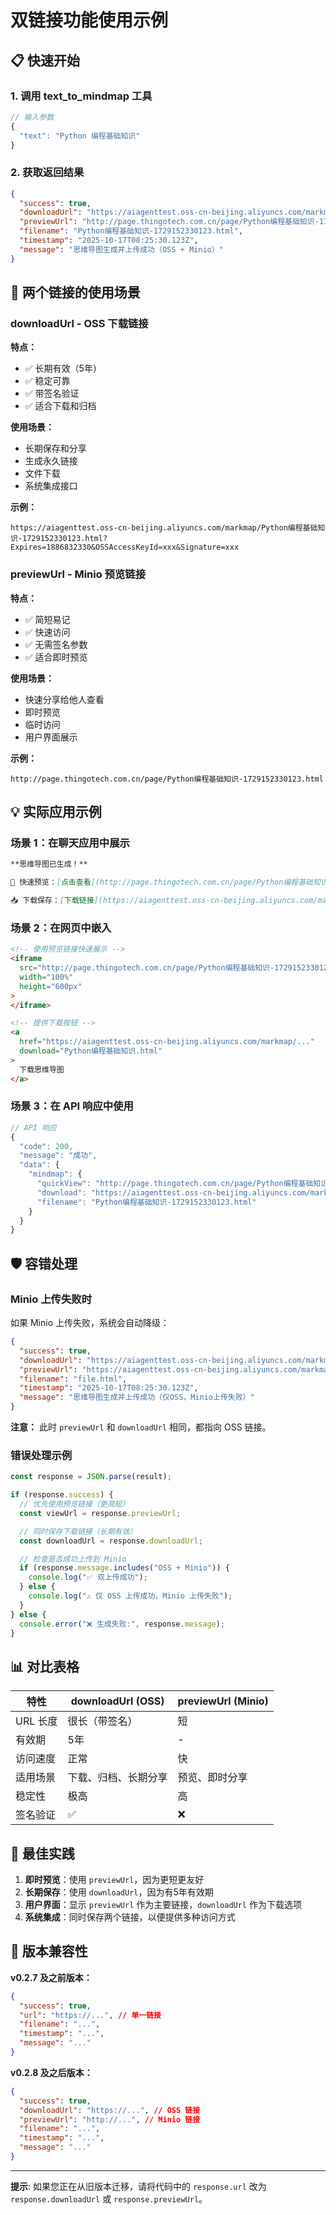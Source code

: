 # 双链接功能使用示例

## 📋 快速开始

### 1. 调用 text_to_mindmap 工具

```javascript
// 输入参数
{
  "text": "Python 编程基础知识"
}
```

### 2. 获取返回结果

```json
{
  "success": true,
  "downloadUrl": "https://aiagenttest.oss-cn-beijing.aliyuncs.com/markmap/Python编程基础知识-1729152330123.html?Expires=1886832330&OSSAccessKeyId=xxx&Signature=xxx",
  "previewUrl": "http://page.thingotech.com.cn/page/Python编程基础知识-1729152330123.html",
  "filename": "Python编程基础知识-1729152330123.html",
  "timestamp": "2025-10-17T08:25:30.123Z",
  "message": "思维导图生成并上传成功（OSS + Minio）"
}
```

## 🔗 两个链接的使用场景

### downloadUrl - OSS 下载链接

**特点：**

- ✅ 长期有效（5年）
- ✅ 稳定可靠
- ✅ 带签名验证
- ✅ 适合下载和归档

**使用场景：**

- 长期保存和分享
- 生成永久链接
- 文件下载
- 系统集成接口

**示例：**

```
https://aiagenttest.oss-cn-beijing.aliyuncs.com/markmap/Python编程基础知识-1729152330123.html?Expires=1886832330&OSSAccessKeyId=xxx&Signature=xxx
```

### previewUrl - Minio 预览链接

**特点：**

- ✅ 简短易记
- ✅ 快速访问
- ✅ 无需签名参数
- ✅ 适合即时预览

**使用场景：**

- 快速分享给他人查看
- 即时预览
- 临时访问
- 用户界面展示

**示例：**

```
http://page.thingotech.com.cn/page/Python编程基础知识-1729152330123.html
```

## 💡 实际应用示例

### 场景 1：在聊天应用中展示

```markdown
**思维导图已生成！**

🔗 快速预览：[点击查看](http://page.thingotech.com.cn/page/Python编程基础知识-1729152330123.html)

📥 下载保存：[下载链接](https://aiagenttest.oss-cn-beijing.aliyuncs.com/markmap/Python编程基础知识-1729152330123.html?Expires=...)
```

### 场景 2：在网页中嵌入

```html
<!-- 使用预览链接快速展示 -->
<iframe
  src="http://page.thingotech.com.cn/page/Python编程基础知识-1729152330123.html"
  width="100%"
  height="600px"
>
</iframe>

<!-- 提供下载按钮 -->
<a
  href="https://aiagenttest.oss-cn-beijing.aliyuncs.com/markmap/..."
  download="Python编程基础知识.html"
>
  下载思维导图
</a>
```

### 场景 3：在 API 响应中使用

```javascript
// API 响应
{
  "code": 200,
  "message": "成功",
  "data": {
    "mindmap": {
      "quickView": "http://page.thingotech.com.cn/page/Python编程基础知识-1729152330123.html",
      "download": "https://aiagenttest.oss-cn-beijing.aliyuncs.com/markmap/...",
      "filename": "Python编程基础知识-1729152330123.html"
    }
  }
}
```

## 🛡️ 容错处理

### Minio 上传失败时

如果 Minio 上传失败，系统会自动降级：

```json
{
  "success": true,
  "downloadUrl": "https://aiagenttest.oss-cn-beijing.aliyuncs.com/markmap/file.html?...",
  "previewUrl": "https://aiagenttest.oss-cn-beijing.aliyuncs.com/markmap/file.html?...",
  "filename": "file.html",
  "timestamp": "2025-10-17T08:25:30.123Z",
  "message": "思维导图生成并上传成功（仅OSS，Minio上传失败）"
}
```

**注意：** 此时 `previewUrl` 和 `downloadUrl` 相同，都指向 OSS 链接。

### 错误处理示例

```javascript
const response = JSON.parse(result);

if (response.success) {
  // 优先使用预览链接（更简短）
  const viewUrl = response.previewUrl;

  // 同时保存下载链接（长期有效）
  const downloadUrl = response.downloadUrl;

  // 检查是否成功上传到 Minio
  if (response.message.includes("OSS + Minio")) {
    console.log("✅ 双上传成功");
  } else {
    console.log("⚠️ 仅 OSS 上传成功，Minio 上传失败");
  }
} else {
  console.error("❌ 生成失败:", response.message);
}
```

## 📊 对比表格

| 特性     | downloadUrl (OSS)    | previewUrl (Minio) |
| -------- | -------------------- | ------------------ |
| URL 长度 | 很长（带签名）       | 短                 |
| 有效期   | 5年                  | -                  |
| 访问速度 | 正常                 | 快                 |
| 适用场景 | 下载、归档、长期分享 | 预览、即时分享     |
| 稳定性   | 极高                 | 高                 |
| 签名验证 | ✅                   | ❌                 |

## 🎯 最佳实践

1. **即时预览**：使用 `previewUrl`，因为更短更友好
2. **长期保存**：使用 `downloadUrl`，因为有5年有效期
3. **用户界面**：显示 `previewUrl` 作为主要链接，`downloadUrl` 作为下载选项
4. **系统集成**：同时保存两个链接，以便提供多种访问方式

## 🔄 版本兼容性

**v0.2.7 及之前版本：**

```json
{
  "success": true,
  "url": "https://...", // 单一链接
  "filename": "...",
  "timestamp": "...",
  "message": "..."
}
```

**v0.2.8 及之后版本：**

```json
{
  "success": true,
  "downloadUrl": "https://...", // OSS 链接
  "previewUrl": "http://...", // Minio 链接
  "filename": "...",
  "timestamp": "...",
  "message": "..."
}
```

---

**提示**: 如果您正在从旧版本迁移，请将代码中的 `response.url` 改为 `response.downloadUrl` 或 `response.previewUrl`。

